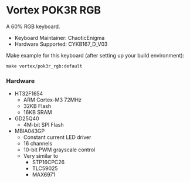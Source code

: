 # Vortex POK3R RGB

A 60% RGB keyboard.

* Keyboard Maintainer: ChaoticEnigma
* Hardware Supported: CYKB167_D_V03

Make example for this keyboard (after setting up your build environment):

    make vortex/pok3r_rgb:default

### Hardware

- HT32F1654
  - ARM Cortex-M3 72MHz
  - 32KB Flash
  - 16KB SRAM
- GD25Q40
  - 4M-bit SPI Flash
- MBIA043GP
  - Constant current LED driver
  - 16 channels
  - 10-bit PWM grayscale control
  - Very similar to
    - STP16CPC26
    - TLC59025
    - MAX6971
